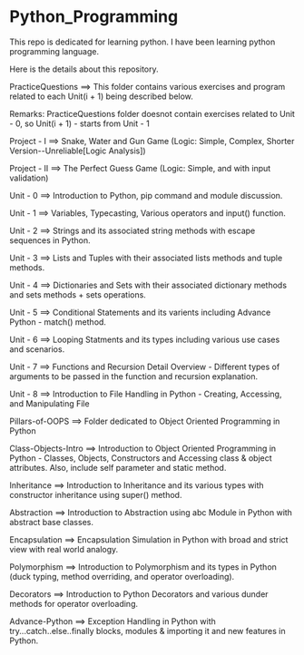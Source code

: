 # Python_Programming
This repo is dedicated for learning python. I have been learning python programming language. 

Here is the details about this repository. 

PracticeQuestions ==> This folder contains various exercises and program related to each Unit(i + 1) being described below.

Remarks: PracticeQuestions folder doesnot contain exercises related to Unit - 0, so Unit(i + 1) - starts from Unit - 1

Project - I ==> Snake, Water and Gun Game (Logic: Simple, Complex, Shorter Version--Unreliable[Logic Analysis])

Project - II ==> The Perfect Guess Game (Logic: Simple, and with input validation)

Unit - 0 ==> Introduction to Python, pip command and module discussion. 

Unit - 1 ==> Variables, Typecasting, Various operators and input() function. 

Unit - 2 ==> Strings and its associated string methods with escape sequences in Python. 

Unit - 3 ==> Lists and Tuples with their associated lists methods and tuple methods. 

Unit - 4 ==> Dictionaries and Sets with their associated dictionary methods and sets methods + sets operations.

Unit - 5 ==> Conditional Statements and its varients including Advance Python - match() method. 

Unit - 6 ==> Looping Statments and its types including various use cases and scenarios. 

Unit - 7 ==> Functions and Recursion Detail Overview - Different types of arguments to be passed in the function and recursion explanation. 

Unit - 8 ==> Introduction to File Handling in Python - Creating, Accessing, and Manipulating File 

Pillars-of-OOPS ==> Folder dedicated to Object Oriented Programming in Python

  Class-Objects-Intro ==> Introduction to Object Oriented Programming in Python - Classes, Objects, Constructors and Accessing class & object attributes. Also, include self parameter and static method. 
  
  Inheritance ==> Introduction to Inheritance and its various types with constructor inheritance using super() method.
  
  Abstraction ==> Introduction to Abstraction using abc Module in Python with abstract base classes.
  
  Encapsulation ==> Encapsulation Simulation in Python with broad and strict view with real world analogy. 
  
  Polymorphism ==> Introduction to Polymorphism and its types in Python (duck typing, method overriding, and operator overloading).

Decorators ==> Introduction to Python Decorators and various dunder methods for operator overloading.

Advance-Python ==> Exception Handling in Python with try...catch..else..finally blocks, modules & importing it and new features in Python. 
